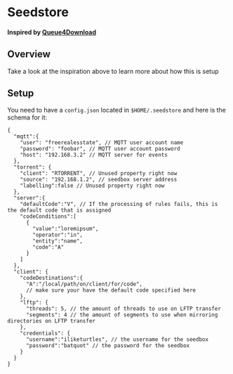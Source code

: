 # Seedstore

#### Inspired by [Queue4Download](https://github.com/weaselBuddha/Queue4Download)

## Overview
Take a look at the inspiration above to learn more about how this is setup
## Setup
You need to have a `config.json` located in `$HOME/.seedstore`
and here is the schema for it:
```json5
{
  "mqtt":{
    "user": "freerealesstate", // MQTT user account name
    "password": "foobar", // MQTT user account password 
    "host": "192.168.3.2" // MQTT server for events
  },
  "torrent": {
    "client": "RTORRENT", // Unused property right now
    "source": "192.168.1.2", // seedbox server address
    "labelling":false // Unused property right now
  },
  "server":{
    "defaultCode":"V", // If the processing of rules fails, this is the default code that is assigned
    "codeConditions":[
      {
        "value":"loremipsum",
        "operator":"in",
        "entity":"name",
        "code":"A"
      }
    ]
  },
  "client": {
    "codeDestinations":{
      "A":"/local/path/on/client/for/code",
      // make sure your have the default code specified here
    },
    "lftp": {
      "threads": 5, // the amount of threads to use on LFTP transfer
      "segments": 4 // the amount of segments to use when mirroring directories on LFTP transfer
    },
    "credentials": {
      "username":"iliketurtles", // the username for the seedbox
      "password":"batquot" // the password for the seedbox
    }
  }
}
```